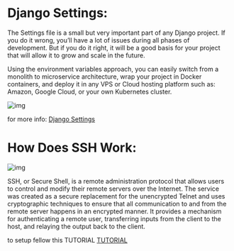 # Django Settings:

The Settings file is a small but very important part of any Django project. If you do it wrong, you’ll have a lot of issues during all phases of development. But if you do it right, it will be a good basis for your project that will allow it to grow and scale in the future.

Using the environment variables approach, you can easily switch from a monolith to microservice architecture, wrap your project in Docker containers, and deploy it in any VPS or Cloud hosting platform such as: Amazon, Google Cloud, or your own Kubernetes cluster.

![img](https://cdn-bpaab.nitrocdn.com/ovmYDbOhMgMfItYufwmmRlRlkhckslfH/assets/static/optimized/rev-bbb4408/blog/uploads/2019/04/Configuring-Django-Settings_-Best-Practices_long-1024x335.jpg)

for more info: [Django Settings](https://djangostars.com/blog/configuring-django-settings-best-practices/)

# How Does SSH Work:


![img](https://www.hostinger.com/tutorials/wp-content/uploads/sites/2/2017/07/ssh-tutorial-how-does-ssh-work-768x478.jpg)

SSH, or Secure Shell, is a remote administration protocol that allows users to control and modify their remote servers over the Internet. The service was created as a secure replacement for the unencrypted Telnet and uses cryptographic techniques to ensure that all communication to and from the remote server happens in an encrypted manner. It provides a mechanism for authenticating a remote user, transferring inputs from the client to the host, and relaying the output back to the client.

to setup fellow this TUTORIAL [TUTORIAL](https://www.hostinger.com/tutorials/ssh-tutorial-how-does-ssh-work)

